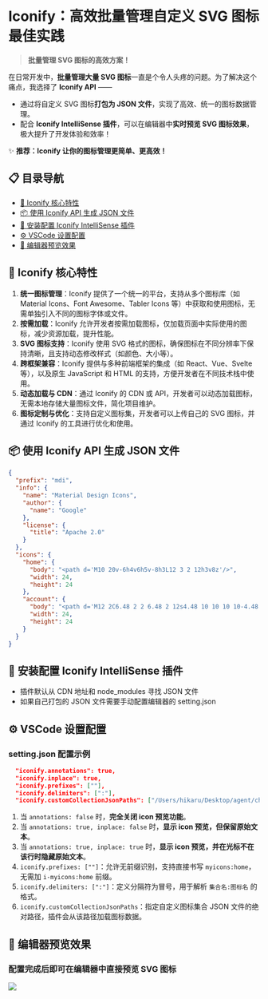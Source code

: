 # Iconify：高效批量管理自定义 SVG 图标最佳实践

> **批量管理 SVG 图标的高效方案！**

在日常开发中，**批量管理大量 SVG 图标**一直是个令人头疼的问题。为了解决这个痛点，我选择了 **Iconify API** ——  
- 通过将自定义 SVG 图标**打包为 JSON 文件**，实现了高效、统一的图标数据管理。  
- 配合 **Iconify IntelliSense 插件**，可以在编辑器中**实时预览 SVG 图标效果**，极大提升了开发体验和效率！

✨ **推荐：Iconify 让你的图标管理更简单、更高效！**

## 📋 目录导航

- [🎯 Iconify 核心特性](#iconify-核心特性)
- [📦 使用 Iconify API 生成 JSON 文件](#使用-iconify-api-生成-json-文件)
- [🔧 安装配置 Iconify IntelliSense 插件](#安装配置-iconify-intellisense-插件)
- [⚙️ VSCode 设置配置](#vscode-设置配置)
- [👀 编辑器预览效果](#编辑器预览效果)
## 🎯 Iconify 核心特性
1. **统一图标管理**：Iconify 提供了一个统一的平台，支持从多个图标库（如 Material Icons、Font Awesome、Tabler Icons 等）中获取和使用图标，无需单独引入不同的图标字体或文件。
2. **按需加载**：Iconify 允许开发者按需加载图标，仅加载页面中实际使用的图标，减少资源加载，提升性能。
3. **SVG 图标支持**：Iconify 使用 SVG 格式的图标，确保图标在不同分辨率下保持清晰，且支持动态修改样式（如颜色、大小等）。
4. **跨框架兼容**：Iconify 提供与多种前端框架的集成（如 React、Vue、Svelte 等），以及原生 JavaScript 和 HTML 的支持，方便开发者在不同技术栈中使用。
5. **动态加载与 CDN**：通过 Iconify 的 CDN 或 API，开发者可以动态加载图标，无需本地存储大量图标文件，简化项目维护。
6. **图标定制与优化**：支持自定义图标集，开发者可以上传自己的 SVG 图标，并通过 Iconify 的工具进行优化和使用。

## 📦 使用 Iconify API 生成 JSON 文件

```json
{
  "prefix": "mdi",
  "info": {
    "name": "Material Design Icons",
    "author": {
      "name": "Google"
    },
    "license": {
      "title": "Apache 2.0"
    }
  },
  "icons": {
    "home": {
      "body": "<path d='M10 20v-6h4v6h5v-8h3L12 3 2 12h3v8z'/>",
      "width": 24,
      "height": 24
    },
    "account": {
      "body": "<path d='M12 2C6.48 2 2 6.48 2 12s4.48 10 10 10 10-4.48 10-10S17.52 2 12 2z'/>",
      "width": 24,
      "height": 24
    }
  }
}
```

## 🔧 安装配置 Iconify IntelliSense 插件
+ 插件默认从 CDN 地址和 node_modules 寻找 JSON 文件
+ 如果自己打包的 JSON 文件需要手动配置编辑器的 setting.json

## ⚙️ VSCode 设置配置

### setting.json 配置示例
```json
  "iconify.annotations": true,
  "iconify.inplace": true,
  "iconify.prefixes": [""],
  "iconify.delimiters": [":"],
  "iconify.customCollectionJsonPaths": ["/Users/hikaru/Desktop/agent/chatbot-ui/src/components/UI/MyIcons/my-icons.json"],
```
1. 当 `annotations: false` 时，**完全关闭 icon 预览功能**。
2. 当 `annotations: true, inplace: false` 时，**显示 icon 预览，但保留原始文本**。
3. 当 `annotations: true, inplace: true` 时，**显示 icon 预览，并在光标不在该行时隐藏原始文本**。
4. `iconify.prefixes: [""]`：允许无前缀识别，支持直接书写 `myicons:home`，无需加 `i-myicons:home` 前缀。
5. `iconify.delimiters: [":"]`：定义分隔符为冒号，用于解析 `集合名:图标名` 的格式。
6. `iconify.customCollectionJsonPaths`：指定自定义图标集合 JSON 文件的绝对路径，插件会从该路径加载图标数据。

## 👀 编辑器预览效果

### 配置完成后即可在编辑器中直接预览 SVG 图标
![](https://i0.hdslb.com/bfs/openplatform/9fac61a6cec4dfe9a9740f4ef7253af3d0c223ea.png@1e_1c.webp)


